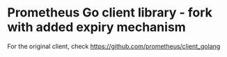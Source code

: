 # Prometheus Go client library - fork with added expiry mechanism

For the original client, check https://github.com/prometheus/client_golang

